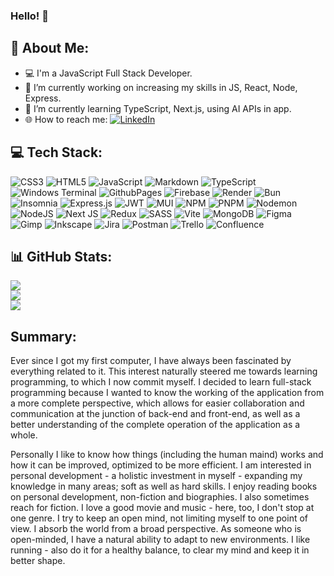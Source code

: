 ### Hello! 👋

## 💫 About Me:
- 💻 I'm a JavaScript Full Stack Developer.
- 🔭 I’m currently working on increasing my skills in JS, React, Node, Express.
- 🌱 I’m currently learning TypeScript, Next.js, using AI APIs in app.
- 🌐 How to reach me: [![LinkedIn](https://img.shields.io/badge/LinkedIn-%230077B5.svg?logo=linkedin&logoColor=white)](https://linkedin.com/in/marcin-bołtruczyk-664853273/)

## 💻 Tech Stack:
![CSS3](https://img.shields.io/badge/css3-%231572B6.svg?style=for-the-badge&logo=css3&logoColor=white) ![HTML5](https://img.shields.io/badge/html5-%23E34F26.svg?style=for-the-badge&logo=html5&logoColor=white) ![JavaScript](https://img.shields.io/badge/javascript-%23323330.svg?style=for-the-badge&logo=javascript&logoColor=%23F7DF1E) ![Markdown](https://img.shields.io/badge/markdown-%23000000.svg?style=for-the-badge&logo=markdown&logoColor=white) ![TypeScript](https://img.shields.io/badge/typescript-%23007ACC.svg?style=for-the-badge&logo=typescript&logoColor=white) ![Windows Terminal](https://img.shields.io/badge/Windows%20Terminal-%234D4D4D.svg?style=for-the-badge&logo=windows-terminal&logoColor=white) ![GithubPages](https://img.shields.io/badge/github%20pages-121013?style=for-the-badge&logo=github&logoColor=white) ![Firebase](https://img.shields.io/badge/firebase-%23039BE5.svg?style=for-the-badge&logo=firebase) ![Render](https://img.shields.io/badge/Render-%46E3B7.svg?style=for-the-badge&logo=render&logoColor=white) ![Bun](https://img.shields.io/badge/Bun-%23000000.svg?style=for-the-badge&logo=bun&logoColor=white) ![Insomnia](https://img.shields.io/badge/Insomnia-black?style=for-the-badge&logo=insomnia&logoColor=5849BE) ![Express.js](https://img.shields.io/badge/express.js-%23404d59.svg?style=for-the-badge&logo=express&logoColor=%2361DAFB) ![JWT](https://img.shields.io/badge/JWT-black?style=for-the-badge&logo=JSON%20web%20tokens) ![MUI](https://img.shields.io/badge/MUI-%230081CB.svg?style=for-the-badge&logo=mui&logoColor=white) ![NPM](https://img.shields.io/badge/NPM-%23CB3837.svg?style=for-the-badge&logo=npm&logoColor=white) ![PNPM](https://img.shields.io/badge/pnpm-%234a4a4a.svg?style=for-the-badge&logo=pnpm&logoColor=f69220) ![Nodemon](https://img.shields.io/badge/NODEMON-%23323330.svg?style=for-the-badge&logo=nodemon&logoColor=%BBDEAD) ![NodeJS](https://img.shields.io/badge/node.js-6DA55F?style=for-the-badge&logo=node.js&logoColor=white) ![Next JS](https://img.shields.io/badge/Next-black?style=for-the-badge&logo=next.js&logoColor=white) ![Redux](https://img.shields.io/badge/redux-%23593d88.svg?style=for-the-badge&logo=redux&logoColor=white) ![SASS](https://img.shields.io/badge/SASS-hotpink.svg?style=for-the-badge&logo=SASS&logoColor=white) ![Vite](https://img.shields.io/badge/vite-%23646CFF.svg?style=for-the-badge&logo=vite&logoColor=white) ![MongoDB](https://img.shields.io/badge/MongoDB-%234ea94b.svg?style=for-the-badge&logo=mongodb&logoColor=white) ![Figma](https://img.shields.io/badge/figma-%23F24E1E.svg?style=for-the-badge&logo=figma&logoColor=white) ![Gimp](https://img.shields.io/badge/Gimp-657D8B?style=for-the-badge&logo=gimp&logoColor=FFFFFF) ![Inkscape](https://img.shields.io/badge/Inkscape-e0e0e0?style=for-the-badge&logo=inkscape&logoColor=080A13) ![Jira](https://img.shields.io/badge/jira-%230A0FFF.svg?style=for-the-badge&logo=jira&logoColor=white) ![Postman](https://img.shields.io/badge/Postman-FF6C37?style=for-the-badge&logo=postman&logoColor=white) ![Trello](https://img.shields.io/badge/Trello-%23026AA7.svg?style=for-the-badge&logo=Trello&logoColor=white) ![Confluence](https://img.shields.io/badge/confluence-%23172BF4.svg?style=for-the-badge&logo=confluence&logoColor=white)

## 📊 GitHub Stats:
![](https://github-readme-stats.vercel.app/api?username=MarcinBolt&theme=monokai&hide_border=false&include_all_commits=false&count_private=false)<br/>
![](https://github-readme-streak-stats.herokuapp.com/?user=MarcinBolt&theme=monokai&hide_border=false)<br/>
![](https://github-readme-stats.vercel.app/api/top-langs/?username=MarcinBolt&theme=monokai&hide_border=false&include_all_commits=false&count_private=false&layout=compact)

<!--## 🏆 GitHub Trophies
![](https://github-profile-trophy.vercel.app/?username=MarcinBolt&theme=monokai&no-frame=false&no-bg=false&margin-w=4)-->

<!-- Proudly created with GPRM ( https://gprm.itsvg.in ) -->

## Summary:
Ever since I got my first computer, I have always been fascinated by everything related to it. This interest naturally steered me towards learning programming, to which I now commit myself. I decided to learn full-stack programming because I wanted to know the working of the application from a more complete perspective, which allows for easier collaboration and communication at the junction of back-end and front-end, as well as a better understanding of the complete operation of the application as a whole. 

Personally I like to know how things (including the human maind) works and how it can be improved, optimized to be more efficient. I am interested in personal development - a holistic investment in myself - expanding my knowledge in many areas; soft as well as hard skills. I enjoy reading books on personal development, non-fiction and biographies. I also sometimes reach for fiction. I love a good movie and music - here, too, I don't stop at one genre. I try to keep an open mind, not limiting myself to one point of view. I absorb the world from a broad perspective. As someone who is open-minded, I have a natural ability to adapt to new environments. I like running - also do it for a healthy balance, to clear my mind and keep it in better shape.

<!--
**MarcinBolt/MarcinBolt** is a ✨ _special_ ✨ repository because its `README.md` (this file) appears on your GitHub profile.

Here are some ideas to get you started:

- 🔭 I’m currently working on Wallet App
- 🌱 I’m currently learning ...
- 👯 I’m looking to collaborate on Wallet App
- 🤔 I’m looking for help with ...
- 💬 Ask me about ...
- 📫 How to reach me: ...
- 😄 Pronouns: ...
- ⚡ Fun fact: ...
-->
